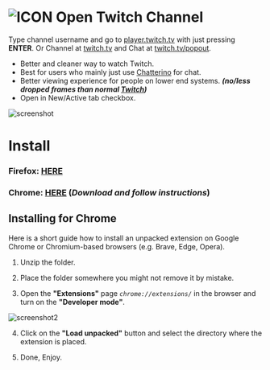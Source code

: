 ![ICON](https://user-images.githubusercontent.com/64147848/228734189-3e2a9995-6b78-44ee-a072-11ad0318cca2.png)
Open Twitch Channel
============

Type channel username and go to [player.twitch.tv](https://player.twitch.tv/?channel=xqc&parent=twitch.tv) with just pressing **ENTER**. Or Channel at [twitch.tv](https://twitch.tv/xqc) and Chat at [twitch.tv/popout](https://www.twitch.tv/popout/xqc/chat).

- Better and cleaner way to watch Twitch.
- Best for users who mainly just use [Chatterino](https://chatterino.com/) for chat.
- Better viewing experience for people on lower end systems. ***(no/less dropped frames than normal [Twitch](https://twitch.tv))***
- Open in New/Active tab checkbox.

![screenshot](https://github.com/yungsamd17/Open-Twitch-Channel/assets/64147848/042b869a-bf58-4cae-bb36-7c33b22fca12)

# Install
### Firefox:  [**HERE**](https://addons.mozilla.org/en-US/firefox/addon/open-twitch-channel/)
### Chrome: [**HERE**](https://github.com/yungsamd17/Open-Twitch-Channel/releases/latest) (*Download and follow instructions*)

## Installing for Chrome
Here is a short guide how to install an unpacked extension on Google Chrome or Chromium-based browsers (e.g. Brave, Edge, Opera).

1. Unzip the folder.

2. Place the folder somewhere you might not remove it by mistake.

3. Open the **"Extensions"** page *`chrome://extensions/`* in the browser and turn on the **"Developer mode"**.

![screenshot2](https://user-images.githubusercontent.com/64147848/228734049-1e16ee90-804b-4412-bd86-c799dda84d77.png)

4. Click on the **"Load unpacked"** button and select the directory where the extension is placed.

5. Done, Enjoy.
